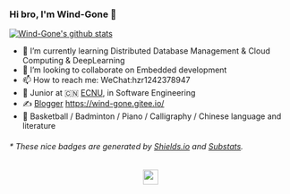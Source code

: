 ### Hi bro, I'm Wind-Gone 👋
[![Wind-Gone's github stats](https://github-readme-stats.vercel.app/api?username=Wind-Gone)](https://github.com/anuraghazra/github-readme-stats)

- 🌱 I’m currently learning Distributed Database Management & Cloud Computing & DeepLearning
- 👯 I’m looking to collaborate on Embedded development
- 📫 How to reach me: WeChat:hzr1242378947
- 🍻 Junior at 🇨🇳 [ECNU](https://www.ecnu.edu.cn/), in Software Engineering
- ✍️ [Blogger](https://wind-gone.gitee.io/) https://wind-gone.gitee.io/
- 🏃 Basketball / Badminton / Piano / Calligraphy / Chinese language and literature
<h6>* These nice badges are generated by <a href="https://shields.io/">Shields.io</a> and <a href="https://github.com/spencerwooo/Substats">Substats</a>.</h6>
<p align="center">
  <img src="https://user-images.githubusercontent.com/5679180/79618120-0daffb80-80be-11ea-819e-d2b0fa904d07.gif" width="27px">
  <br><br>
</p>
<!--
**Wind-Gone/Wind-Gone** is a ✨ _special_ ✨ repository because its `README.md` (this file) appears on your GitHub profile.

Here are some ideas to get you started:

- 🔭 I’m currently working on ...
- 🌱 I’m currently learning ...
- 👯 I’m looking to collaborate on ...
- 🤔 I’m looking for help with ...
- 💬 Ask me about ...
- 📫 How to reach me: ...
- 😄 Pronouns: ...
- ⚡ Fun fact: ...
-->

